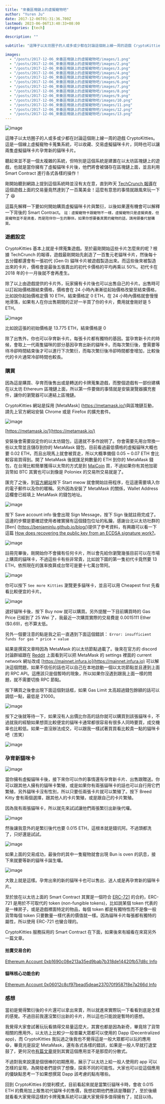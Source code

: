 ```yaml
---
title: "來養區塊鏈上的虛擬寵物吧"
author: "Yuren Ju"
date: 2017-12-06T01:31:36.700Z
lastmod: 2023-06-06T13:40:33+08:00
categories: [tech]

description: ""

subtitle: "這陣子以太坊圈子的人或多或少都在討論這個剛上線一周的遊戲 CryptoKitties。這是一個線上虛擬寵物卡蒐集系統，可以收藏、交易虛擬貓咪卡片，同時也可以讓兩隻虛擬貓咪卡片孕育新的貓咪卡片。"

images:
  - "/posts/2017-12-06_來養區塊鏈上的虛擬寵物吧/images/1.png"
  - "/posts/2017-12-06_來養區塊鏈上的虛擬寵物吧/images/2.png"
  - "/posts/2017-12-06_來養區塊鏈上的虛擬寵物吧/images/3.png"
  - "/posts/2017-12-06_來養區塊鏈上的虛擬寵物吧/images/4.png"
  - "/posts/2017-12-06_來養區塊鏈上的虛擬寵物吧/images/5.png"
  - "/posts/2017-12-06_來養區塊鏈上的虛擬寵物吧/images/6.png"
  - "/posts/2017-12-06_來養區塊鏈上的虛擬寵物吧/images/7.png"
  - "/posts/2017-12-06_來養區塊鏈上的虛擬寵物吧/images/8.png"
  - "/posts/2017-12-06_來養區塊鏈上的虛擬寵物吧/images/9.png"
  - "/posts/2017-12-06_來養區塊鏈上的虛擬寵物吧/images/10.png"
  - "/posts/2017-12-06_來養區塊鏈上的虛擬寵物吧/images/11.png"
  - "/posts/2017-12-06_來養區塊鏈上的虛擬寵物吧/images/12.png"
  - "/posts/2017-12-06_來養區塊鏈上的虛擬寵物吧/images/13.png"
---
```


![image](/posts/2017-12-06_來養區塊鏈上的虛擬寵物吧/images/1.png#layoutTextWidth)

這陣子以太坊圈子的人或多或少都在討論這個剛上線一周的遊戲 CryptoKitties。這是一個線上虛擬寵物卡蒐集系統，可以收藏、交易虛擬貓咪卡片，同時也可以讓兩隻虛擬貓咪卡片孕育新的貓咪卡片。

聽起來並不是一個太複雜的系統，但特別是這個系統是建置在以太坊區塊鏈上的遊戲，也就是當你擁有了虛擬貓咪卡片後，他們將會被儲存在區塊鏈上面，並且利用 Smart Contract 進行各式各樣的操作！

剛開始聽到網路上提到這個系統時並沒有太在意，直到昨天 [TechCrunch 報導](https://techcrunch.com/2017/12/03/people-have-spent-over-1m-buying-virtual-cats-on-the-ethereum-blockchain/)在這個遊戲上面的交易量竟然達到了一百萬美金！這麼有意思的事情就跟風來玩一下了 😆

這篇先解釋一下要如何開始購買虛擬貓咪卡片與繁衍，以後如果還有機會可以解釋一下背後的 Smart Contract。
`註：虛擬寵物卡跟寵物不一樣，虛擬寵物只是虛擬資產，但是寵物並不是資產，而是陪伴你一生的夥伴。如果你想要養真實的寵物的話，請用領養代替購買。`

### 遊戲設定

CryptoKitties 基本上就是卡牌蒐集遊戲。至於最剛開始這些卡片怎麼來的呢？根據 TechCrunch 的報導，遊戲最剛開始先創造了一百隻元老貓咪卡片，然後每十五分鐘都還會有一張初代 (Gen 0) 貓咪卡片被遊戲製造出來。而這些後來被製造出來的卡片，價格會是最後五張賣出的初代卡價格的平均再乘以 50%。初代卡在 2018 年的十一月後就不會再產生。

除了以上由遊戲提供的卡片外，玩家擁有卡片後也可以出售自己的卡片。出售時可以訂起始價格跟結束價格，價格會在 24 小時內漸漸從起始價格改變至結束價格，比如說你起始價格定價 10 ETH，結束價格定 0 ETH，在 24 小時內價格就會慢慢地滑落，如果有人在你出售期間的正好一半買了你的卡片，費用就會剛好是 5 ETH。

![image](/posts/2017-12-06_來養區塊鏈上的虛擬寵物吧/images/2.png#layoutTextWidth)

比如說這張的初始價格是 13.775 ETH，結束價格是 0

除了出售外，你也可以孕育新卡片。每張卡片都有獨特的基因。當孕育新卡片的時候，會取上一代兩隻貓咪的部分基因孕育出新的貓咪卡。而每次繁衍後，會需要等待冷卻時間結束後才可以進行下次繁衍，而每次繁衍後冷卻時間都會增加，比較後代的卡片通常冷卻時間也較長。

### 購買

因為這是購買、孕育而後售出或是轉送的卡牌蒐集遊戲，而整個遊戲有一部份建構在以太坊 Ethereum 區塊鏈上面，所以第一件要做的事情就是安裝瀏覽器擴充套件，讓你的瀏覽器可以連結上區塊鏈。

CryptoKitties 網站是採用 [MetaMask] (https://metamask.io/)與區塊鏈互動，請先上官方網站安裝 Chrome 或是 Firefox 的擴充套件。

![image](/posts/2017-12-06_來養區塊鏈上的虛擬寵物吧/images/3.png#layoutTextWidth)

[https://metamask.io/](https://metamask.io/)

安裝後會需要設定你的以太坊錢包，這邊就不多作說明了。你會需要先用台幣換一些以太幣並且儲存到你的 MetaMask 錢包，目前看過最低價格的虛擬貓咪大概也要 0.02 ETH，而且出現馬上就會被買走，所以大概準備個 0.05 ~ 0.07 ETH 會比較容易買得到。開了 MetaMask 後就匯足夠數量的 ETH 到你的 MetaMask 錢包，在台灣比較簡單獲得以太幣的方式是到 [MaiCoin](https://www.maicoin.com/zh-TW) 買，不過如果你有其他加密貨幣如 BTC 其實也可以到像是 Poloniex 的交易所交易就是了。

匯完了之後，到[官方網站](https://www.cryptokitties.co/)按下 Start meow 就會開始註冊程序，在這邊需要填入你的電子郵件以及你的暱稱。另外因為安裝了 MetaMask 的關係，Wallet Address 這欄會已經填上 MetaMask 的錢包地址。

![image](/posts/2017-12-06_來養區塊鏈上的虛擬寵物吧/images/4.png#layoutTextWidth)

按下 Save account info 後會出現 Sign Message，按下 Sign 後就註冊完成了。這邊的步驟是要確認使用者確實擁有這個錢包位址的私鑰，感謝台北以太坊社群的 [Ben] (https://benjaminlu.github.io/blog/)提供了參考資料，有興趣可以看一下這篇 [How does recovering the public key from an ECDSA signature work?](https://crypto.stackexchange.com/a/18106)。

![image](/posts/2017-12-06_來養區塊鏈上的虛擬寵物吧/images/5.png#layoutTextWidth)

註冊完畢後，剛開始你不會擁有任何卡片，所以會先給你瀏覽幾張目前可以在市場上購買的貓咪卡，不過這些卡有些非常貴，比如說下圖的第一隻初代卡竟然要 13 ETH，依照現在的匯率換算成台幣可是要十七萬台幣阿。

![image](/posts/2017-12-06_來養區塊鏈上的虛擬寵物吧/images/6.png#layoutTextWidth)

你可以按下 `See more Kitties` 瀏覽更多貓咪卡，並且可以用 Cheapest first 先看看比較便宜的卡片。

![image](/posts/2017-12-06_來養區塊鏈上的虛擬寵物吧/images/7.png#layoutTextWidth)

選好貓咪卡後，按下 Buy now 就可以購買。另外提醒一下目前購買時的 Gas Price 已經到了 25 Wei 了，我最近一次購買實際的交易費是 0.0015111 Ether ($0.69)，也不算太低。

另外一個要注意的點是我之前一直遇到下面這個錯誤：
`Error: insufficient funds for gas * price + value`

結果是撰寫文章時因為 MetaMask 的以太坊節點過載了。後來在官方的 discord 討論群組跟在 [Reddit](https://www.reddit.com/r/CryptoKitties/comments/7hlpp5/psa_how_to_make_your_transactions_go_through/) 上面看到可以把 MetaMask 的 settings 裡面的 current network 網址改成 [https://mainnet.infura.io](https://mainnet.infura.io) 可以解決這個問題，如果不信任的話也可以自己在本地啟動一個以太坊節點並且連到上面的 RPC API。這應該只是個暫時的現象，所以如果你沒遇到跟我上面一樣的問題，就不需要切換 RPC 節點。

按下購買之後會出現下面這個對話框，如果 Gas Limit 太高超過錢包餘額的話可以調低一點，最低是 21000。

![image](/posts/2017-12-06_來養區塊鏈上的虛擬寵物吧/images/8.png#layoutTextWidth)

按下之後就等待一下，如果沒有人出價比你高的話你就可以購買到該張貓咪卡，不過就我的經驗如果想買比較便宜的貓咪卡通常都很容易有很多人同時要買，成交機率也比較低。如果一直沒辦法成交，可以跟我一樣試著買買看比較貴一點的貓咪卡吧（苦笑）

![image](/posts/2017-12-06_來養區塊鏈上的虛擬寵物吧/images/9.png#layoutTextWidth)

### 孕育新貓咪卡

![image](/posts/2017-12-06_來養區塊鏈上的虛擬寵物吧/images/10.png#layoutTextWidth)

當你擁有虛擬貓咪卡後，接下來你可以作的事情還有孕育新卡片、出售跟贈送。你可以跟其他人擁有的貓咪卡繁殖，或是如果你有兩張貓咪卡的話也可以自行用它們繁殖，另外貓咪卡沒有性別，所以只要任兩張卡片就可以繁殖了。按下 Breed Kitty 會有兩個選擇，跟其他人的卡片繁殖，或是跟自己的卡片繁殖。

因為我有兩張貓咪卡，所以就先來試試讓他們兩張繁衍出新後代囉。

![image](/posts/2017-12-06_來養區塊鏈上的虛擬寵物吧/images/11.png#layoutTextWidth)

然後讓我意外的是繁衍後代也要 0.015 ETH，這根本就是錢坑阿。不過頭都洗了，只好還是試試。

![image](/posts/2017-12-06_來養區塊鏈上的虛擬寵物吧/images/12.png#layoutTextWidth)

如果上面的交易成功，最後你的其中一隻寵物就會出現 Bun is oven 的訊息，接下來就要等新的貓咪卡誕生囉。

![image](/posts/2017-12-06_來養區塊鏈上的虛擬寵物吧/images/13.png#layoutTextWidth)

大致上就是這樣。孕育出來的新的貓咪卡也可以售出、送人或是再孕育新的貓咪卡片。

至於放在以太坊上面的 Smart Contract 其實是一個符合 [ERC-721](https://github.com/ethereum/EIPs/issues/721) 的合約，ERC-721 是用於不可取代的 token (non-fungible tokens)，比如說某個 token 代表的是一棟房子，或是遊戲裡面特定的物品，每個 token 都是有獨特性而不是像一般貨幣每個 token 只要數量一樣代表的價值就一樣。因為貓咪卡片每張都有獨特的屬性，所以使用 ERC-721 也蠻合理的。

CryptoKitties 服務採用的 Smart Contract 在下面，如果後來有細看在來寫另外一篇文章。

#### 拍賣交易合約

[Ethereum Account 0xb1690c08e213a35ed9bab7b318de14420fb57d8c Info](https://etherscan.io/address/0xb1690c08e213a35ed9bab7b318de14420fb57d8c#code)

#### 貓咪核心功能合約

[Ethereum Account 0x06012c8cf97bead5deae237070f9587f8e7a266d Info](https://etherscan.io/address/0x06012c8cf97bead5deae237070f9587f8e7a266d#code)

### 感想

當初是覺得繁衍後的卡片還可以拿出來賣，所以就進來實際玩一下看看到底是怎樣的感覺。不過目前我還沒繁衍出新的卡片，所以這也只能說是暫時的感想。

我覺得大家會試著玩玩看搞得交易量這麼大，其實也都是因為新奇，畢竟除了貨幣相關的應用外，以太坊上比較少一般普羅大眾都可以使用的 Dapp (Decentralized app)，而 CryptoKitties 我玩過之後我也不覺得這是一般大眾都可以玩的應用 😆，畢竟光是設定 MetaMask，還有各式各樣的錯誤，如果是一般人早就打退堂鼓了，更何況也[有篇文章](https://medium.com/loom-network/your-crypto-kitty-isnt-forever-why-dapps-aren-t-as-decentralized-as-you-think-871d6acfea)提到其實這個應用並不是那麼的分散式。

不過對我來說還是個很棒的初期應用，展示了以太坊上給一般人使用的 app 可以怎樣的呈現，為開發者們提供了想像，探索不同的可能性。大家也可以從這個應用的優缺點思考一下如果想撰寫 Dapp 該考慮的點有哪些。

回到 CryptoKitties 的營利模式，目前看起來就是當繁衍貓咪卡時，會收 0.015 ETH 的費用加上販售初代貓咪卡的售價，我想初期他們應該是賺翻了，至於後續就看看大家覺得這樣的卡牌蒐集系統可以讓大家覺得多值得擁有了，拭目以待。
